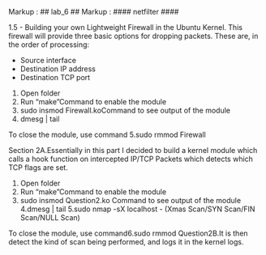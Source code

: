 Markup :  ## lab_6 ##
Markup :  #### netfilter ####

1.5 - Building your own Lightweight Firewall in the Ubuntu Kernel. This firewall will provide three basic options for dropping packets. These are, in the order of processing:
* Source interface
* Destination IP address
* Destination TCP port

1. Open folder
2. Run “make”Command to enable the module
3. sudo insmod Firewall.koCommand to see output of the module
4. dmesg | tail

To close the module, use command
5.sudo rmmod Firewall


Section 
2A.Essentially in this part I decided to build a kernel module which calls a hook function on intercepted IP/TCP Packets which detects which TCP flags are set.

1. Open folder
2. Run “make”Command to enable the module
3. sudo insmod Question2.ko Command to see output of the module
4.dmesg | tail
5.sudo nmap -sX localhost - (Xmas Scan/SYN Scan/FIN Scan/NULL Scan)

To close the module, use command6.sudo rmmod Question2B.It is then detect the kind of scan being performed, and logs it in the kernel logs.

